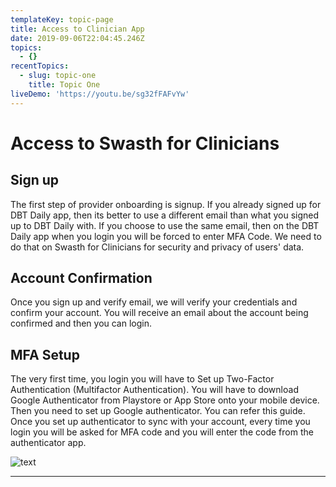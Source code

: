 ```yaml
---
templateKey: topic-page
title: Access to Clinician App
date: 2019-09-06T22:04:45.246Z
topics:
  - {}
recentTopics:
  - slug: topic-one
    title: Topic One
liveDemo: 'https://youtu.be/sg32fFAFvYw'
---
```

# Access to Swasth for Clinicians

## Sign up

The first step of provider onboarding is signup. If you already signed up for DBT Daily app, then its better to use a different email than what you signed up to DBT Daily with. If you choose to use the same email, then on the DBT Daily app when you login you will be forced to enter MFA Code. We need to do that on Swasth for Clinicians for security and privacy of users' data.



## Account Confirmation

Once you sign up and verify email, we will verify your credentials and confirm your account. You will receive an email about the account being confirmed and then you can login.

## MFA Setup

The very first time, you login you will have to Set up Two-Factor Authentication (Multifactor Authentication). You will have to download Google Authenticator from Playstore or App Store onto your mobile device. Then you need to set up Google authenticator. You can refer this guide. Once you set up authenticator to sync with your account, every time you login you will be asked for MFA code and you will enter the code from the authenticator app.

![text](/img/view-client-data.jpg "title test")

- - -
